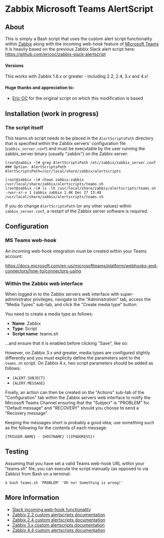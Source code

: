 Zabbix Microsoft Teams AlertScript
========================


About
-----
This is simply a Bash script that uses the custom alert script functionality within [Zabbix](http://www.zabbix.com/) along with the incoming web-hook feature of [Microsoft Teams](https://www.microsoft.com/) 
It is heavily based on the previous Zabbix Slack alert script here: https://github.com/ericoc/zabbix-slack-alertscript

#### Versions
This works with Zabbix 1.8.x or greater - including 2.2, 2.4, 3.x and 4.x!

#### Huge thanks and appreciation to:

* [Eric OC](https://github.com/ericoc/) for the original script on which this modification is based 

Installation (work in progress)
------------

### The script itself

This teams.sh script needs to be placed in the `AlertScriptsPath` directory that is specified within the Zabbix servers' configuration file (`zabbix_server.conf`) and must be executable by the user running the zabbix_server binary (usually "zabbix") on the Zabbix server:

	[root@zabbix ~]# grep AlertScriptsPath /etc/zabbix/zabbix_server.conf
	### Option: AlertScriptsPath
	AlertScriptsPath=/usr/local/share/zabbix/alertscripts
	
	[root@zabbix ~]# chown zabbix:zabbix /usr/local/share/zabbix/alertscripts/teams.sh	
	[root@zabbix ~]# ls -lh /usr/local/share/zabbix/alertscripts/teams.sh
	-rwxr-xr-x 1 zabbix zabbix 1.4K Dec 27 13:48 /usr/local/share/zabbix/alertscripts/teams.sh

If you do change `AlertScriptsPath` (or any other values) within `zabbix_server.conf`, a restart of the Zabbix server software is required.

Configuration
-------------

### MS Teams web-hook

An incoming web-hook integration must be created within your Teams account:

https://docs.microsoft.com/en-us/microsoftteams/platform/webhooks-and-connectors/how-to/connectors-using

### Within the Zabbix web interface

When logged in to the Zabbix servers web interface with super-administrator privileges, navigate to the "Administration" tab, access the "Media Types" sub-tab, and click the "Create media type" button.

You need to create a media type as follows:

* **Name**: Zabbix
* **Type**: Script
* **Script name**: teams.sh

...and ensure that it is enabled before clicking "Save", like so:

However, on Zabbix 3.x and greater, media types are configured slightly differently and you must explicity define the parameters sent to the `teams.sh` script. On Zabbix 4.x, two script parameters should be added as follows:

* `{ALERT.SUBJECT}`
* `{ALERT.MESSAGE}`

Finally, an action can then be created on the "Actions" sub-tab of the "Configuration" tab within the Zabbix servers web interface to notify the Mircosoft Teams Channel ensuring that the "Subject" is "PROBLEM" for "Default message" and "RECOVERY" should you choose to send a "Recovery message".

Keeping the messages short is probably a good idea; use something such as the following for the contents of each message:

	{TRIGGER.NAME} - {HOSTNAME} ({IPADDRESS})

Testing
-------
Assuming that you have set a valid Teams web-hook URL within your "teams.sh" file, you can execute the script manually (as opposed to via Zabbix) from Bash on a terminal:

	$ bash teams.sh 'PROBLEM' 'Oh no! Something is wrong!'

More Information
----------------
* [Slack incoming web-hook functionality](https://my.slack.com/services/new/incoming-webhook)
* [Zabbix 2.2 custom alertscripts documentation](https://www.zabbix.com/documentation/2.2/manual/config/notifications/media/script)
* [Zabbix 2.4 custom alertscripts documentation](https://www.zabbix.com/documentation/2.4/manual/config/notifications/media/script)
* [Zabbix 3.x custom alertscripts documentation](https://www.zabbix.com/documentation/3.0/manual/config/notifications/media/script)
* [Zabbix 4.4 custom alertscripts documentation](https://www.zabbix.com/documentation/4.4/manual/config/notifications/media/script)
